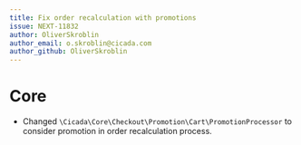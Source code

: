 ```yaml
---
title: Fix order recalculation with promotions
issue: NEXT-11832
author: OliverSkroblin
author_email: o.skroblin@cicada.com 
author_github: OliverSkroblin
---
```

# Core
* Changed `\Cicada\Core\Checkout\Promotion\Cart\PromotionProcessor` to consider promotion in order recalculation process.
